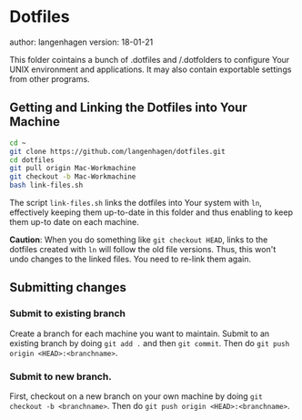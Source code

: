 # Dotfiles

author: langenhagen
version: 18-01-21

This folder cointains a bunch of .dotfiles and /.dotfolders to configure
Your UNIX environment and applications. It may also contain exportable settings from other programs.


## Getting and Linking the Dotfiles into Your Machine

```bash
cd ~
git clone https://github.com/langenhagen/dotfiles.git
cd dotfiles
git pull origin Mac-Workmachine
git checkout -b Mac-Workmachine
bash link-files.sh
```


The script `link-files.sh` links the dotfiles into Your system with `ln`,
effectively keeping them up-to-date in this folder and thus enabling to keep them up-to date
on each machine.


**Caution**: When you do something like `git checkout HEAD`, links to the dotfiles created with `ln`
will follow the old file versions. Thus, this won't undo changes to the linked files.
You need to re-link them again.


## Submitting changes

### Submit to existing branch

Create a branch for each machine you want to maintain. Submit to an existing branch by doing
`git add .` and then `git commit`. Then do `git push origin <HEAD>:<branchname>`.


### Submit to new branch.

First, checkout on a new branch on your own machine by doing `git checkout -b <branchname>`.
Then do `git push origin <HEAD>:<branchname>`.

